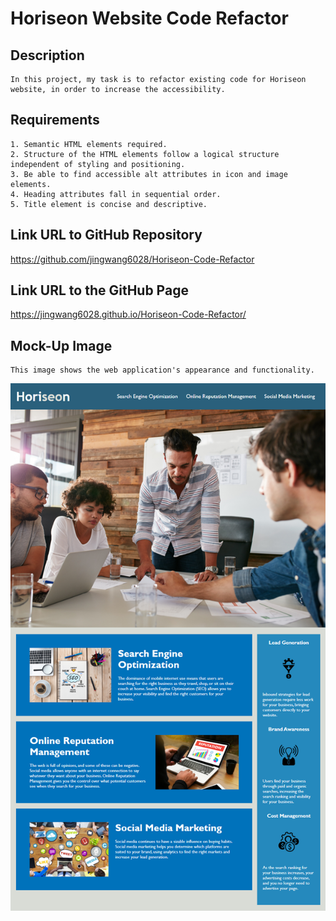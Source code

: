 # Horiseon Website Code Refactor

## Description

    In this project, my task is to refactor existing code for Horiseon website, in order to increase the accessibility.

## Requirements

    1. Semantic HTML elements required.
    2. Structure of the HTML elements follow a logical structure independent of styling and positioning.
    3. Be able to find accessible alt attributes in icon and image elements.
    4. Heading attributes fall in sequential order.
    5. Title element is concise and descriptive.

## Link URL to GitHub Repository
   https://github.com/jingwang6028/Horiseon-Code-Refactor
## Link URL to the GitHub Page
  https://jingwang6028.github.io/Horiseon-Code-Refactor/
## Mock-Up Image
    This image shows the web application's appearance and functionality.
![Horiseon webspage](./assets/images/01-html-css-git-homework-demo.png)



